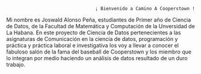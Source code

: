                                      ¡ Bienvenido a Camino A Cooperstown !

Mi nombre es Joswald Alonso Peña, estudiantes de Primer año de Ciencia de Datos, de la Facultad de Matemática y Computación de la Unversidad de La Habana. En este proyecto de Ciencia de Datos pertenecientes a las asignaturas de Comunicación en la ciencia de datos, programación y práctica y práctica laboral e investigativa los voy a llevar a conocer el fabuloso salón de la fama del baseball de Cooperstown y los miembro que lo integran por medio haciendo un análisis de datos resultado de un duro trabajo.

